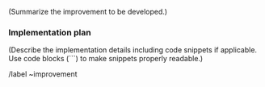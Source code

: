 <!---
Please read this!

Before opening a new issue, make sure to search for keywords in the issues
filtered by the "improvement" label.

- https://pragit.diee.unica.it/secml/secml/issues?label_name%5B%5D=improvement

and verify the issue you're about to submit isn't a duplicate.
--->

(Summarize the improvement to be developed.)

### Implementation plan

(Describe the implementation details including code snippets if applicable.
Use code blocks (```) to make snippets properly readable.)

/label ~improvement 
